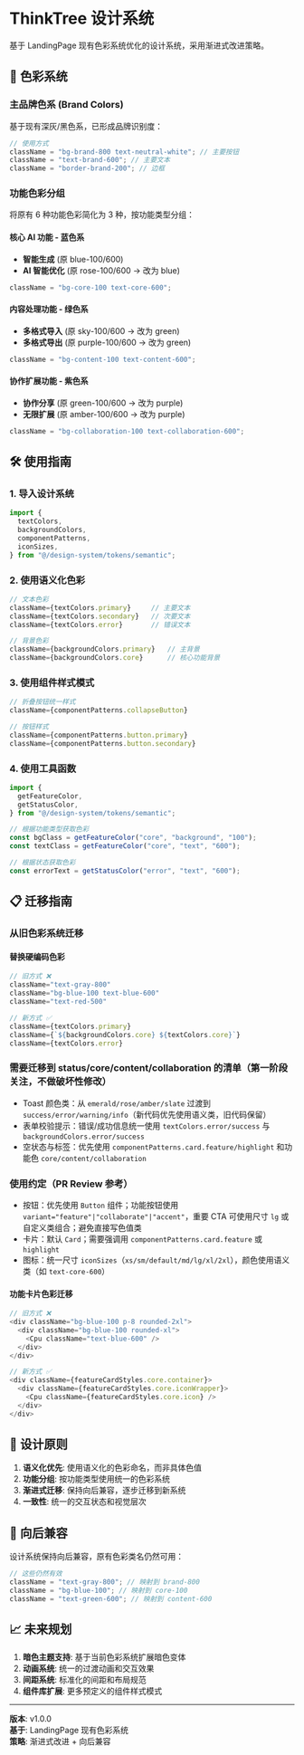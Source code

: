 # ThinkTree 设计系统

基于 LandingPage 现有色彩系统优化的设计系统，采用渐进式改进策略。

## 🎨 色彩系统

### 主品牌色系 (Brand Colors)

基于现有深灰/黑色系，已形成品牌识别度：

```javascript
// 使用方式
className = "bg-brand-800 text-neutral-white"; // 主要按钮
className = "text-brand-600"; // 主要文本
className = "border-brand-200"; // 边框
```

### 功能色彩分组

将原有 6 种功能色彩简化为 3 种，按功能类型分组：

#### 核心 AI 功能 - 蓝色系

- **智能生成** (原 blue-100/600)
- **AI 智能优化** (原 rose-100/600 → 改为 blue)

```javascript
className = "bg-core-100 text-core-600";
```

#### 内容处理功能 - 绿色系

- **多格式导入** (原 sky-100/600 → 改为 green)
- **多格式导出** (原 purple-100/600 → 改为 green)

```javascript
className = "bg-content-100 text-content-600";
```

#### 协作扩展功能 - 紫色系

- **协作分享** (原 green-100/600 → 改为 purple)
- **无限扩展** (原 amber-100/600 → 改为 purple)

```javascript
className = "bg-collaboration-100 text-collaboration-600";
```

## 🛠️ 使用指南

### 1. 导入设计系统

```javascript
import {
  textColors,
  backgroundColors,
  componentPatterns,
  iconSizes,
} from "@/design-system/tokens/semantic";
```

### 2. 使用语义化色彩

```javascript
// 文本色彩
className={textColors.primary}     // 主要文本
className={textColors.secondary}   // 次要文本
className={textColors.error}       // 错误文本

// 背景色彩
className={backgroundColors.primary}   // 主背景
className={backgroundColors.core}      // 核心功能背景
```

### 3. 使用组件样式模式

```javascript
// 折叠按钮统一样式
className={componentPatterns.collapseButton}

// 按钮样式
className={componentPatterns.button.primary}
className={componentPatterns.button.secondary}
```

### 4. 使用工具函数

```javascript
import {
  getFeatureColor,
  getStatusColor,
} from "@/design-system/tokens/semantic";

// 根据功能类型获取色彩
const bgClass = getFeatureColor("core", "background", "100");
const textClass = getFeatureColor("core", "text", "600");

// 根据状态获取色彩
const errorText = getStatusColor("error", "text", "600");
```

## 📋 迁移指南

### 从旧色彩系统迁移

#### 替换硬编码色彩

```javascript
// 旧方式 ❌
className="text-gray-800"
className="bg-blue-100 text-blue-600"
className="text-red-500"

// 新方式 ✅
className={textColors.primary}
className={`${backgroundColors.core} ${textColors.core}`}
className={textColors.error}
```

### 需要迁移到 status/core/content/collaboration 的清单（第一阶段关注，不做破坏性修改）

- Toast 颜色类：从 `emerald/rose/amber/slate` 过渡到 `success/error/warning/info`（新代码优先使用语义类，旧代码保留）
- 表单校验提示：错误/成功信息统一使用 `textColors.error/success` 与 `backgroundColors.error/success`
- 空状态与标签：优先使用 `componentPatterns.card.feature/highlight` 和功能色 `core/content/collaboration`

### 使用约定（PR Review 参考）

- 按钮：优先使用 `Button` 组件；功能按钮使用 `variant="feature"|"collaborate"|"accent"`，重要 CTA 可使用尺寸 `lg` 或自定义类组合；避免直接写色值类
- 卡片：默认 `Card`；需要强调用 `componentPatterns.card.feature` 或 `highlight`
- 图标：统一尺寸 `iconSizes`（`xs/sm/default/md/lg/xl/2xl`），颜色使用语义类（如 `text-core-600`）

#### 功能卡片色彩迁移

```javascript
// 旧方式 ❌
<div className="bg-blue-100 p-8 rounded-2xl">
  <div className="bg-blue-100 rounded-xl">
    <Cpu className="text-blue-600" />
  </div>
</div>

// 新方式 ✅
<div className={featureCardStyles.core.container}>
  <div className={featureCardStyles.core.iconWrapper}>
    <Cpu className={featureCardStyles.core.icon} />
  </div>
</div>
```

## 🎯 设计原则

1. **语义化优先**: 使用语义化的色彩命名，而非具体色值
2. **功能分组**: 按功能类型使用统一的色彩系统
3. **渐进式迁移**: 保持向后兼容，逐步迁移到新系统
4. **一致性**: 统一的交互状态和视觉层次

## 🔄 向后兼容

设计系统保持向后兼容，原有色彩类名仍然可用：

```javascript
// 这些仍然有效
className = "text-gray-800"; // 映射到 brand-800
className = "bg-blue-100"; // 映射到 core-100
className = "text-green-600"; // 映射到 content-600
```

## 📈 未来规划

1. **暗色主题支持**: 基于当前色彩系统扩展暗色变体
2. **动画系统**: 统一的过渡动画和交互效果
3. **间距系统**: 标准化的间距和布局规范
4. **组件库扩展**: 更多预定义的组件样式模式

---

**版本**: v1.0.0  
**基于**: LandingPage 现有色彩系统  
**策略**: 渐进式改进 + 向后兼容
